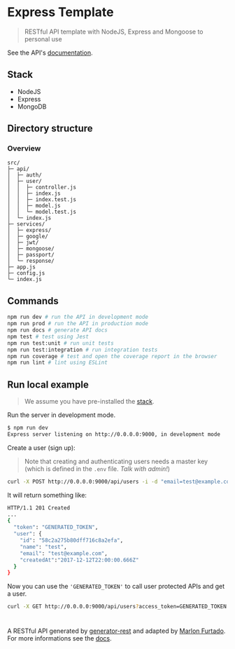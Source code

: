 # Express Template
> RESTful API template with NodeJS, Express and Mongoose to personal use

See the API's [documentation](DOCS.md).

## <a name="stack"> </a>Stack
<ul>
<li>NodeJS</li>
<li>Express</li>
<li>MongoDB</li>
</ul>

## Directory structure

### Overview

```
src/
├─ api/
│  ├─ auth/
│  ├─ user/
│  │  ├─ controller.js
│  │  ├─ index.js
│  │  ├─ index.test.js
│  │  ├─ model.js
│  │  └─ model.test.js
│  └─ index.js
├─ services/
│  ├─ express/
│  ├─ google/
│  ├─ jwt/
│  ├─ mongoose/
│  ├─ passport/
│  └─ response/
├─ app.js
├─ config.js
└─ index.js
```

## Commands

```bash
npm run dev # run the API in development mode
npm run prod # run the API in production mode
npm run docs # generate API docs
npm test # test using Jest
npm run test:unit # run unit tests
npm run test:integration # run integration tests
npm run coverage # test and open the coverage report in the browser
npm run lint # lint using ESLint
```


## Run local example
> We assume you have pre-installed the [stack](#stack).

Run the server in development mode.

```bash
$ npm run dev
Express server listening on http://0.0.0.0:9000, in development mode
```

Create a user (sign up):
> Note that creating and authenticating users needs a master key (which is defined in the `.env` file. *Talk with admin!*)

```bash
curl -X POST http://0.0.0.0:9000/api/users -i -d "email=test@example.com&password=123456&role=admin&access_token=MASTER_KEY_HERE"
```

It will return something like:
```bash
HTTP/1.1 201 Created
...
{
  "token": "GENERATED_TOKEN",
  "user": {
    "id": "58c2a275b80dff716c8a2efa",
    "name": "test",
    "email": "test@example.com",
    "createdAt":"2017-12-12T22:00:00.666Z"
  }
}
```

Now you can use the `'GENERATED_TOKEN'` to call user protected APIs and get a user.   

```bash
curl -X GET http://0.0.0.0:9000/api/users?access_token=GENERATED_TOKEN
```


  #  
A RESTful API generated by [generator-rest](https://github.com/diegohaz/generator-rest) and adapted by [Marlon Furtado](http://www.marlonfurtado.com.br).  
For more informations see the [docs](DOCS.md).